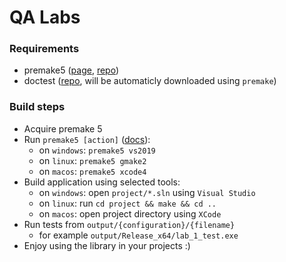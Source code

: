 # QA Labs

### Requirements
- premake5 ([page](https://premake.github.io/), [repo](https://github.com/premake/premake-core))
- doctest ([repo](https://github.com/onqtam/doctest), will be automaticly downloaded using `premake`)

### Build steps
- Acquire premake 5
- Run `premake5 [action]` ([docs](https://github.com/premake/premake-core/wiki/Using-Premake)):
    - on `windows`: `premake5 vs2019`
    - on `linux`: `premake5 gmake2`
    - on `macos`: `premake5 xcode4`
- Build application using selected tools:
    - on `windows`: open `project/*.sln` using `Visual Studio`
    - on `linux`: run `cd project && make && cd ..`
    - on `macos`: open project directory using `XCode`
- Run tests from `output/{configuration}/{filename}`
    - for example `output/Release_x64/lab_1_test.exe`
- Enjoy using the library in your projects :)
